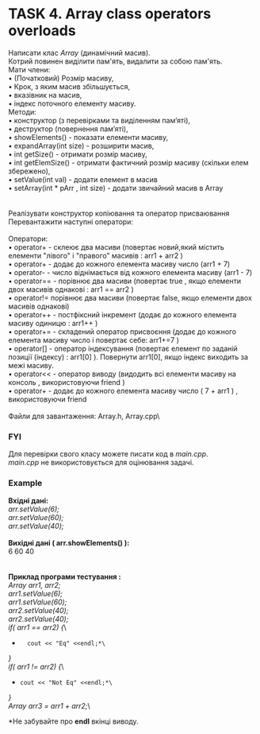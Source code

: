 # TASK 4.  Array class operators overloads

Написати клас *Array* (динамічний масив).\
Котрий повинен виділити пам'ять, видалити за собою пам'ять.\
Мати члени:\
•	(Початковий) Розмір масиву,\
•	Крок, з яким масив збільшується,\
•	вказівник на масив,\
•	індекс поточного елементу масиву.\
Методи:\
•	конструктор (з перевірками та виділенням пам’яті),\
•	деструктор (повернення пам’яті),\
•	showElements()  - показати елементи масиву,\
•	expandArray(int size)   -  розширити масив,\
•	int getSize()  - отримати розмір масиву,\
•	int getElemSize()  - отримати фактичний розмір масиву (скільки елем збережено),\
•	setValue(int  val)  - додати елемент в масив\
•	setArray(int  * pArr ,  int size)  - додати звичайний масив в Array\
\
\
Реалізувати конструктор копіювання та оператор присваювання\
Перевантажити наступні оператори:\
\
Оператори:\
•	operator+ -  склеює два масиви  (повертає новий,який містить елементи "лівого" і "правого" масивів :  arr1 + arr2 )\
•	operator+ -  додає до кожного елемента масиву  число (arr1 + 7)\
•	operator-  -  число віднімається від  кожного елемента масиву (arr1 - 7)\
•	operator==  -  порівнює два масиви  (повертає true , якщо елементи двох масивів однакові  :  arr1 == arr2 )\
•	operator!=   порівнює два масиви (повертає false, якщо елементи двох масивів однакові)\
•	operator++  -  постфіксний інкремент  (додає до кожного елемента масиву  одиницю :  arr1++ )\
•	operator+=  -  складений оператор присвоєння  (додає до кожного елемента масиву  число і повертає себе:  arr1+=7  )\
•	operator[] -  оператор індексування   (повертає  елемент по заданій позиції (індексу)   :  arr1[0]   ).   Повернути    arr1[0],  якщо індекс виходить за межі масиву.\
•	operator<< -  оператор виводу (видодить всі елементи масиву на консоль , використовуючи  friend   )\
•	operator+ -  додає до кожного елемента масиву  число ( 7 + arr1 ) , використовуючи  friend\
\
Файли для завантаження:  Array.h,  Array.cpp\


### FYI 
Для перевірки свого класу можете писати код в *main.cpp*.\
*main.cpp* не використовується для оцінювання задачі.


### Example
**Вхідні дані:** \
*arr.setValue(6);*\
*arr.setValue(60);*\
*arr.setValue(40);*\
\
**Вихідні дані  ( arr.showElements() ):**\
6 60 40\
\
\
**Приклад програми тестування :**\
*Array arr1, arr2;*\
*arr1.setValue(6);*\
*arr1.setValue(60);*\
*arr2.setValue(40);*\
*arr2.setValue(40);*\
*if( arr1 == arr2) {*\
*       cout << "Eq" <<endl;*\
*}*\
*if( arr1 != arr2) {*\
*     cout << "Not Eq" <<endl;*\
*}*\
*Array arr3  =  arr1 + arr2;*\

*Не забувайте про **endl**  вкінці виводу.
